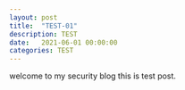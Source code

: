 ```yaml
---
layout: post
title:  "TEST-01"
description: TEST
date:   2021-06-01 00:00:00
categories: TEST
---
```

welcome to my security blog
this is test post.

